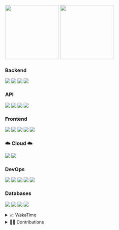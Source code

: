 <div>
  <img src="https://github-readme-stats.vercel.app/api?username=wassim-azirar&count_private=true&show_icons=true&theme=blueberry&include_all_commits=true" height="175em" />
  <img src="https://github-readme-stats.vercel.app/api/top-langs/?username=wassim-azirar&layout=compact&theme=blueberry&cache_seconds=1800&count_private=true&langs_count=6" height="175em" /> 
</div>

### Backend

<p float="left">
  <img src="https://img.shields.io/badge/python%20-%2314354C.svg?&style=for-the-badge&logo=python&logoColor=white" />
  <img src="https://img.shields.io/badge/c%23%20-%23239120.svg?&style=for-the-badge&logo=c-sharp&logoColor=white" />
  <img src="https://img.shields.io/badge/typescript%20-%23007ACC.svg?&style=for-the-badge&logo=typescript&logoColor=white" />
  <img src="https://img.shields.io/badge/javascript-F7DF1E?style=for-the-badge&logo=javascript&logoColor=black" />
</p>

### API

<p float="left">
  <img src="https://img.shields.io/badge/node.js%20-%2343853D.svg?&style=for-the-badge&logo=node.js&logoColor=white" />
  <img src="https://img.shields.io/badge/nestjs%20-%23E0234E.svg?&style=for-the-badge&logo=nestjs&logoColor=white" />
  <img src="https://img.shields.io/badge/express.js%20-%23404d59.svg?&style=for-the-badge" />
  <img src="https://img.shields.io/badge/fastapi%20-%2313988a.svg?&style=for-the-badge&logo=fastapi&logoColor=white"/>
</p>

### Frontend

<p float="left">
  <img src="https://img.shields.io/badge/angular%20-%23DD0031.svg?&style=for-the-badge&logo=angular&logoColor=white" />
  <img src="https://img.shields.io/badge/react%20-%2320232a.svg?&style=for-the-badge&logo=react&logoColor=blue" />
  <img src="https://img.shields.io/badge/html5%20-%23E34F26.svg?&style=for-the-badge&logo=html5&logoColor=white" />
  <img src="https://img.shields.io/badge/css3%20-%231572B6.svg?&style=for-the-badge&logo=css3&logoColor=white" />
  <img src="https://img.shields.io/badge/bootstrap%20-%23563D7C.svg?&style=for-the-badge&logo=bootstrap&logoColor=white"/>
</p>

### ☁️ Cloud ☁️

<p float="left">
  <img src="https://img.shields.io/badge/azure%20-%230072C6.svg?&style=for-the-badge&logo=azure-devops&logoColor=white" />
  <img src="https://img.shields.io/badge/Google%20Cloud%20-%234285F4.svg?&style=for-the-badge&logo=google-cloud&logoColor=white" />
</p>

### DevOps

<p float="left">
  <img src="https://img.shields.io/badge/docker%20-%230db7ed.svg?&style=for-the-badge&logo=docker&logoColor=white" />
  <img src="https://img.shields.io/badge/kubernetes%20-%23326ce5.svg?&style=for-the-badge&logo=kubernetes&logoColor=white" />
  <img src="https://img.shields.io/badge/terraform%20-%235835CC.svg?&style=for-the-badge&logo=terraform&logoColor=white" />
  <img src="https://img.shields.io/badge/jenkins%20-%232C5263.svg?&style=for-the-badge&logo=jenkins&logoColor=white" />
  <img src="https://img.shields.io/badge/nginx%20-%23009639.svg?&style=for-the-badge&logo=nginx&logoColor=white" />
</p>

### Databases

<p float="left">
  <img src ="https://img.shields.io/badge/MongoDB-%234ea94b.svg?&style=for-the-badge&logo=mongodb&logoColor=white" />
  <img src ="https://img.shields.io/badge/postgres-%23316192.svg?&style=for-the-badge&logo=postgresql&logoColor=white" />
  <img src ="https://img.shields.io/badge/oracle%20-%23F00000.svg?&style=for-the-badge&logo=oracle&logoColor=white" />
  <img src="https://img.shields.io/badge/firebase%20-%23039BE5.svg?&style=for-the-badge&logo=firebase" />
</p>

<details>
<summary>📈 WakaTime </summary>
<p>
  <img src="https://github-readme-stats.vercel.app/api/wakatime?username=wassim_azirar&layout=compact&theme=blueberry" />
</p>
</details>

<details>
<summary>👨‍💻 Contributions</summary>
<p>
  <img src="http://github-readme-streak-stats.herokuapp.com?user=wassim-azirar&date_format=n%2Fj%5B%2FY%5D&theme=blueberry" />
</p>
</details>
